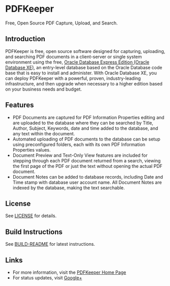 # PDFKeeper
Free, Open Source PDF Capture, Upload, and Search.

## Introduction
PDFKeeper is free, open source software designed for capturing, uploading, and searching PDF documents in a client-server or single system environment using the free,  [Oracle Database Express Edition (Oracle Database XE)](http://www.oracle.com/technetwork/database/database-technologies/express-edition/overview/index.html), an entry-level database based on the Oracle Database code base that is easy to install and administer. With Oracle Database XE, you can deploy PDFKeeper with a powerful, proven, industry-leading infrastructure, and then upgrade when necessary to a higher edition based on your business needs and budget.

## Features
* PDF Documents are captured for PDF Information Properties editing and are uploaded to the database where they can be searched by Title, Author, Subject, Keywords, date and time added to the database, and any text within the document. 
* Automated uploading of PDF documents to the database can be setup using preconfigured folders, each with its own PDF Information Properties values. 
* Document Preview and Text-Only View features are included for stepping through each PDF document returned from a search, viewing the first page of the PDF or just the text without opening the actual PDF document. 
* Document Notes can be added to database records, including Date and Time stamp with database user account name. All Document Notes are indexed by the database, making the text searchable.

## License
See [LICENSE](https://github.com/robertfrasca/PDFKeeper/blob/master/Source/LICENSE.txt) for details.

## Build Instructions
See [BUILD-README](https://github.com/robertfrasca/PDFKeeper/blob/master/Source/BUILD-README.txt) for latest instructions.

## Links
* For more information, visit the [PDFKeeper Home Page](https://bit.ly/pdfkeeper)
* For status updates, visit [Google+](https://plus.google.com/103180603238817050437)

